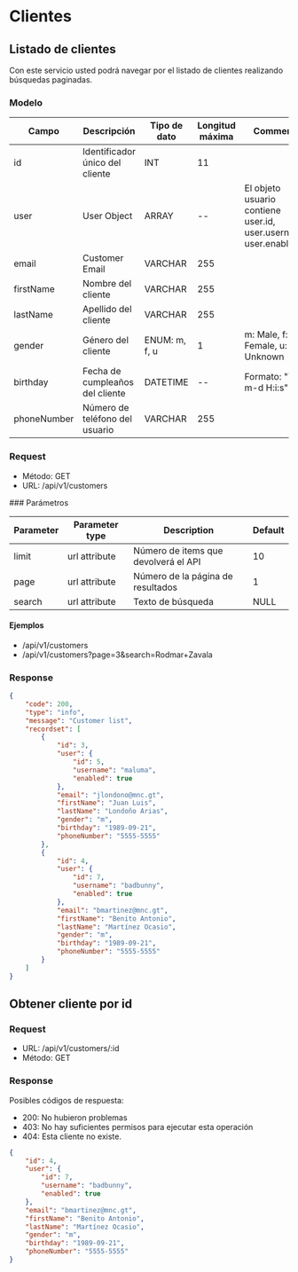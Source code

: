 # Clientes


## Listado de clientes
Con este servicio usted podrá navegar por el listado de clientes realizando búsquedas paginadas.


### Modelo
|Campo|Descripción|Tipo de dato|Longitud máxima|Comments|
|--- |--- |--- |--- |--- |
|id|Identificador único del cliente|INT|11||
|user|User Object|ARRAY|--|El objeto usuario contiene user.id, user.username, user.enabled|
|email|Customer Email|VARCHAR|255||
|firstName|Nombre del cliente|VARCHAR|255||
|lastName|Apellido del cliente|VARCHAR|255||
|gender|Género del cliente|ENUM: m, f, u|1|m: Male, f: Female, u: Unknown|
|birthday|Fecha de cumpleaños del cliente|DATETIME|--|Formato: "Y-m-d H:i:s"|
|phoneNumber|Número de teléfono del usuario|VARCHAR|255||


### Request

- Método: GET
- URL: /api/v1/customers


### Parámetros

|Parameter|Parameter type|Description|Default|
|--- |--- |--- |--- |
|limit|url attribute|Número de items que devolverá el API| 10
|page|url attribute|Número de la página de resultados| 1
|search|url attribute|Texto de búsqueda| NULL

#### Ejemplos
- /api/v1/customers
- /api/v1/customers?page=3&search=Rodmar+Zavala


### Response


```json
{
    "code": 200,
    "type": "info",
    "message": "Customer list",
    "recordset": [
        {
            "id": 3,
            "user": {
                "id": 5,
                "username": "maluma",
                "enabled": true
            },
            "email": "jlondono@mnc.gt",
            "firstName": "Juan Luis",
            "lastName": "Londoño Arias",
            "gender": "m",
            "birthday": "1989-09-21",
            "phoneNumber": "5555-5555"
        },
        {
            "id": 4,
            "user": {
                "id": 7,
                "username": "badbunny",
                "enabled": true
            },
            "email": "bmartinez@mnc.gt",
            "firstName": "Benito Antonio",
            "lastName": "Martínez Ocasio",
            "gender": "m",
            "birthday": "1989-09-21",
            "phoneNumber": "5555-5555"
        }
    ]
}
```



## Obtener cliente por id

### Request

- URL: /api/v1/customers/:id
- Método: GET

### Response

Posibles códigos de respuesta:
- 200: No hubieron problemas
- 403: No hay suficientes permisos para ejecutar esta operación
- 404: Esta cliente no existe.


```json
{
    "id": 4,
    "user": {
        "id": 7,
        "username": "badbunny",
        "enabled": true
    },
    "email": "bmartinez@mnc.gt",
    "firstName": "Benito Antonio",
    "lastName": "Martínez Ocasio",
    "gender": "m",
    "birthday": "1989-09-21",
    "phoneNumber": "5555-5555"
}
```
